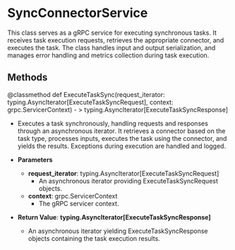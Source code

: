 # SyncConnectorService

This class serves as a gRPC service for executing synchronous tasks. It receives task execution requests, retrieves the appropriate connector, and executes the task. The class handles input and output serialization, and manages error handling and metrics collection during task execution.



## Methods
@classmethod
def ExecuteTaskSync(request_iterator: typing.AsyncIterator[ExecuteTaskSyncRequest], context: grpc.ServicerContext) - > typing.AsyncIterator[ExecuteTaskSyncResponse]
-  Executes a task synchronously, handling requests and responses through an asynchronous iterator. It retrieves a connector based on the task type, processes inputs, executes the task using the connector, and yields the results. Exceptions during execution are handled and logged.
- **Parameters**

  - **request_iterator**: typing.AsyncIterator[ExecuteTaskSyncRequest]
    - An asynchronous iterator providing ExecuteTaskSyncRequest objects.
  - **context**: grpc.ServicerContext
    - The gRPC servicer context.

- **Return Value**:
**typing.AsyncIterator[ExecuteTaskSyncResponse]**
  - An asynchronous iterator yielding ExecuteTaskSyncResponse objects containing the task execution results.
